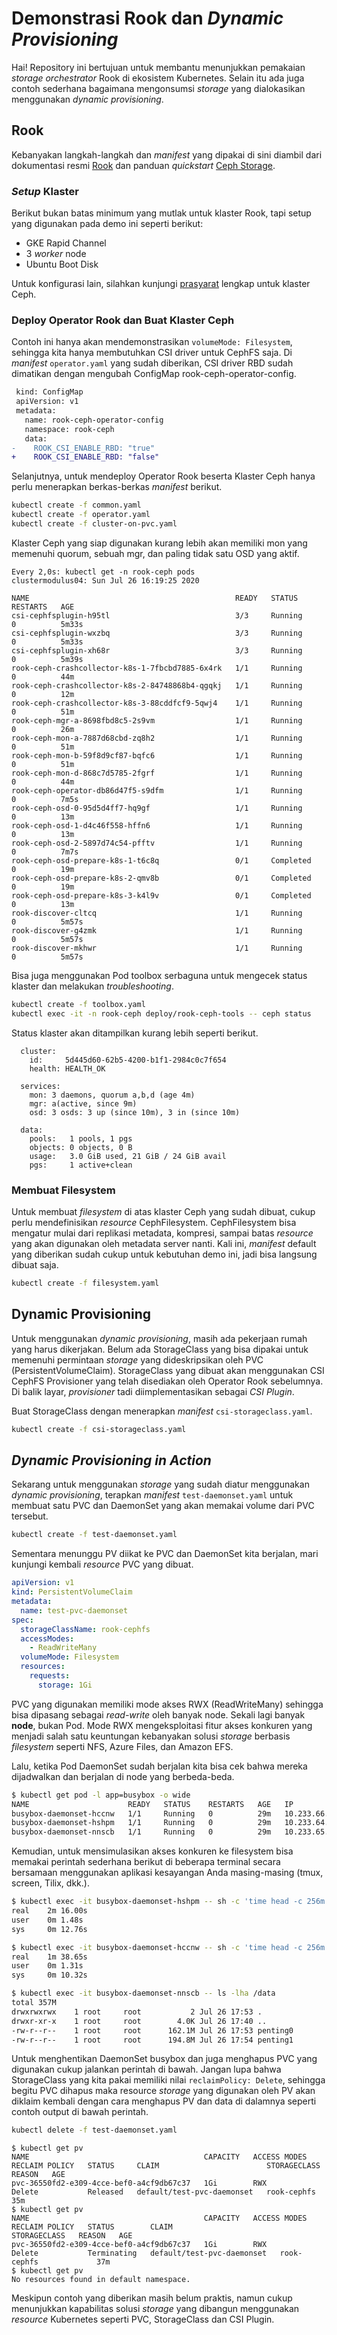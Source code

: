 # Demonstrasi Rook dan _Dynamic Provisioning_

Hai! Repository ini bertujuan untuk membantu menunjukkan pemakaian _storage
orchestrator_ Rook di ekosistem Kubernetes. Selain itu ada juga contoh sederhana
bagaimana mengonsumsi _storage_ yang dialokasikan menggunakan _dynamic
provisioning_.

## Rook

Kebanyakan langkah-langkah dan _manifest_ yang dipakai di sini diambil dari
dokumentasi resmi [Rook][rook-io] dan panduan _quickstart_
[Ceph Storage][quickstart-ceph].

### _Setup_ Klaster

Berikut bukan batas minimum yang mutlak untuk klaster Rook, tapi setup yang
digunakan pada demo ini seperti berikut:

- GKE Rapid Channel
- 3 _worker_ node
- Ubuntu Boot Disk

Untuk konfigurasi lain, silahkan kunjungi
[prasyarat][ceph-prerequisites] lengkap untuk klaster Ceph.

### Deploy Operator Rook dan Buat Klaster Ceph

Contoh ini hanya akan mendemonstrasikan `volumeMode: Filesystem`, sehingga kita
hanya membutuhkan CSI driver untuk CephFS saja. Di _manifest_ `operator.yaml`
yang sudah diberikan, CSI driver RBD sudah dimatikan dengan mengubah ConfigMap
rook-ceph-operator-config.

```diff
 kind: ConfigMap
 apiVersion: v1
 metadata:
   name: rook-ceph-operator-config
   namespace: rook-ceph
   data:
-    ROOK_CSI_ENABLE_RBD: "true"
+    ROOK_CSI_ENABLE_RBD: "false"
```

Selanjutnya, untuk mendeploy Operator Rook beserta Klaster Ceph hanya perlu
menerapkan berkas-berkas _manifest_ berikut.

```bash
kubectl create -f common.yaml
kubectl create -f operator.yaml
kubectl create -f cluster-on-pvc.yaml
```

Klaster Ceph yang siap digunakan kurang lebih akan memiliki mon yang memenuhi
quorum, sebuah mgr, dan paling tidak satu OSD yang aktif.

```
Every 2,0s: kubectl get -n rook-ceph pods                clustermodulus04: Sun Jul 26 16:19:25 2020

NAME                                              READY   STATUS      RESTARTS   AGE
csi-cephfsplugin-h95tl                            3/3     Running     0          5m33s
csi-cephfsplugin-wxzbq                            3/3     Running     0          5m33s
csi-cephfsplugin-xh68r                            3/3     Running     0          5m39s
rook-ceph-crashcollector-k8s-1-7fbcbd7885-6x4rk   1/1     Running     0          44m
rook-ceph-crashcollector-k8s-2-84748868b4-qgqkj   1/1     Running     0          12m
rook-ceph-crashcollector-k8s-3-88cddfcf9-5qwj4    1/1     Running     0          51m
rook-ceph-mgr-a-8698fbd8c5-2s9vm                  1/1     Running     0          26m
rook-ceph-mon-a-7887d68cbd-zq8h2                  1/1     Running     0          51m
rook-ceph-mon-b-59f8d9cf87-bqfc6                  1/1     Running     0          51m
rook-ceph-mon-d-868c7d5785-2fgrf                  1/1     Running     0          44m
rook-ceph-operator-db86d47f5-s9dfm                1/1     Running     0          7m5s
rook-ceph-osd-0-95d5d4ff7-hq9gf                   1/1     Running     0          13m
rook-ceph-osd-1-d4c46f558-hffn6                   1/1     Running     0          13m
rook-ceph-osd-2-5897d74c54-pfftv                  1/1     Running     0          7m7s
rook-ceph-osd-prepare-k8s-1-t6c8q                 0/1     Completed   0          19m
rook-ceph-osd-prepare-k8s-2-qmv8b                 0/1     Completed   0          19m
rook-ceph-osd-prepare-k8s-3-k4l9v                 0/1     Completed   0          13m
rook-discover-cltcq                               1/1     Running     0          5m57s
rook-discover-g4zmk                               1/1     Running     0          5m57s
rook-discover-mkhwr                               1/1     Running     0          5m57s
```

Bisa juga menggunakan Pod toolbox serbaguna untuk mengecek status klaster dan
melakukan _troubleshooting_.

```bash
kubectl create -f toolbox.yaml
kubectl exec -it -n rook-ceph deploy/rook-ceph-tools -- ceph status
```

Status klaster akan ditampilkan kurang lebih seperti berikut.

```
  cluster:
    id:     5d445d60-62b5-4200-b1f1-2984c0c7f654
    health: HEALTH_OK

  services:
    mon: 3 daemons, quorum a,b,d (age 4m)
    mgr: a(active, since 9m)
    osd: 3 osds: 3 up (since 10m), 3 in (since 10m)

  data:
    pools:   1 pools, 1 pgs
    objects: 0 objects, 0 B
    usage:   3.0 GiB used, 21 GiB / 24 GiB avail
    pgs:     1 active+clean
```

### Membuat Filesystem

Untuk membuat _filesystem_ di atas klaster Ceph yang sudah dibuat, cukup perlu
mendefinisikan _resource_ CephFilesystem. CephFilesystem bisa mengatur mulai
dari replikasi metadata, kompresi, sampai batas _resource_ yang akan digunakan
oleh metadata server nanti. Kali ini, _manifest_ default yang diberikan sudah
cukup untuk kebutuhan demo ini, jadi bisa langsung dibuat saja.

```bash
kubectl create -f filesystem.yaml
```

## Dynamic Provisioning

Untuk menggunakan _dynamic provisioning_, masih ada pekerjaan rumah yang harus
dikerjakan. Belum ada StorageClass yang bisa dipakai untuk memenuhi permintaan
_storage_ yang dideskripsikan oleh PVC (PersistentVolumeClaim). StorageClass
yang dibuat akan menggunakan CSI CephFS Provisioner yang telah disediakan oleh
Operator Rook sebelumnya. Di balik layar, _provisioner_ tadi diimplementasikan
sebagai _CSI Plugin_.

Buat StorageClass dengan menerapkan _manifest_ `csi-storageclass.yaml`.

```bash
kubectl create -f csi-storageclass.yaml
```

## _Dynamic Provisioning in Action_

Sekarang untuk menggunakan _storage_ yang sudah diatur menggunakan _dynamic
provisioning_, terapkan _manifest_ `test-daemonset.yaml` untuk membuat satu PVC
dan DaemonSet yang akan memakai volume dari PVC tersebut.

```bash
kubectl create -f test-daemonset.yaml
```

Sementara menunggu PV diikat ke PVC dan DaemonSet kita berjalan, mari kunjungi
kembali _resource_ PVC yang dibuat.

```yaml
apiVersion: v1
kind: PersistentVolumeClaim
metadata:
  name: test-pvc-daemonset
spec:
  storageClassName: rook-cephfs
  accessModes:
    - ReadWriteMany
  volumeMode: Filesystem
  resources:
    requests:
      storage: 1Gi
```

PVC yang digunakan memiliki mode akses RWX (ReadWriteMany) sehingga bisa
dipasang sebagai _read-write_ oleh banyak node. Sekali lagi banyak __node__,
bukan Pod. Mode RWX mengeksploitasi fitur akses konkuren yang menjadi salah
satu keuntungan kebanyakan solusi _storage_ berbasis _filesystem_ seperti NFS,
Azure Files, dan Amazon EFS.

Lalu, ketika Pod DaemonSet sudah berjalan kita bisa cek bahwa mereka dijadwalkan
dan berjalan di node yang berbeda-beda.

```bash
$ kubectl get pod -l app=busybox -o wide
NAME                      READY   STATUS    RESTARTS   AGE   IP              NODE    NOMINATED NODE   READINESS GATES
busybox-daemonset-hccnw   1/1     Running   0          29m   10.233.66.168   k8s-3   <none>           <none>
busybox-daemonset-hshpm   1/1     Running   0          29m   10.233.64.113   k8s-1   <none>           <none>
busybox-daemonset-nnscb   1/1     Running   0          29m   10.233.65.149   k8s-2   <none>           <none>
```

Kemudian, untuk mensimulasikan akses konkuren ke filesystem bisa memakai
perintah sederhana berikut di beberapa terminal secara bersamaan menggunakan
aplikasi kesayangan Anda masing-masing (tmux, screen, Tilix, dkk.).

```bash
$ kubectl exec -it busybox-daemonset-hshpm -- sh -c 'time head -c 256m /dev/urandom > /data/penting0'
real    2m 16.00s
user    0m 1.48s
sys     0m 12.76s
```

```bash
$ kubectl exec -it busybox-daemonset-hccnw -- sh -c 'time head -c 256m /dev/urandom > /data/penting1'
real    1m 38.65s
user    0m 1.31s
sys     0m 10.32s
```

```bash
$ kubectl exec -it busybox-daemonset-nnscb -- ls -lha /data
total 357M
drwxrwxrwx    1 root     root           2 Jul 26 17:53 .
drwxr-xr-x    1 root     root        4.0K Jul 26 17:40 ..
-rw-r--r--    1 root     root      162.1M Jul 26 17:53 penting0
-rw-r--r--    1 root     root      194.8M Jul 26 17:54 penting1
```

Untuk menghentikan DaemonSet busybox dan juga menghapus PVC yang digunakan cukup
jalankan perintah di bawah. Jangan lupa bahwa StorageClass yang kita pakai
memiliki nilai `reclaimPolicy: Delete`, sehingga begitu PVC dihapus maka
resource _storage_ yang digunakan oleh PV akan diklaim kembali dengan cara
menghapus PV dan data di dalamnya seperti contoh output di bawah perintah.

```bash
kubectl delete -f test-daemonset.yaml
```

```
$ kubectl get pv
NAME                                       CAPACITY   ACCESS MODES   RECLAIM POLICY   STATUS     CLAIM                        STORAGECLASS   REASON   AGE
pvc-36550fd2-e309-4cce-bef0-a4cf9db67c37   1Gi        RWX            Delete           Released   default/test-pvc-daemonset   rook-cephfs             35m
$ kubectl get pv
NAME                                       CAPACITY   ACCESS MODES   RECLAIM POLICY   STATUS        CLAIM                        STORAGECLASS   REASON   AGE
pvc-36550fd2-e309-4cce-bef0-a4cf9db67c37   1Gi        RWX            Delete           Terminating   default/test-pvc-daemonset   rook-cephfs             37m
$ kubectl get pv
No resources found in default namespace.
```

Meskipun contoh yang diberikan masih belum praktis, namun cukup menunjukkan
kapabilitas solusi _storage_ yang dibangun menggunakan _resource_ Kubernetes
seperti PVC, StorageClass dan CSI Plugin.

[kubespray]: https://kubespray.io/
[kops]: https://kops.sigs.k8s.io/
[rook-io]: https://rook.io
[quickstart-ceph]: https://rook.io/docs/rook/v1.3/ceph-quickstart.html
[ceph-prerequisites]: https://rook.io/docs/rook/v1.3/ceph-prerequisites.html
